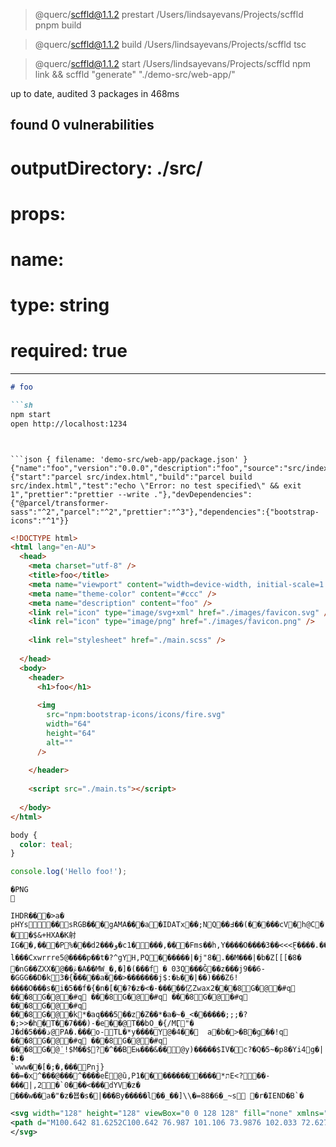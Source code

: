 
> @querc/scffld@1.1.2 prestart /Users/lindsayevans/Projects/scffld
> pnpm build


> @querc/scffld@1.1.2 build /Users/lindsayevans/Projects/scffld
> tsc


> @querc/scffld@1.1.2 start /Users/lindsayevans/Projects/scffld
> npm link && scffld "generate" "./demo-src/web-app/"


up to date, audited 3 packages in 468ms

found 0 vulnerabilities
---
# outputDirectory: ./src/
# props:
#   name:
#     type: string
#     required: true
---

```md { filename: 'demo-src/web-app/README.md' }
# foo

```sh
npm start
open http://localhost:1234
```

```


```json { filename: 'demo-src/web-app/package.json' }
{"name":"foo","version":"0.0.0","description":"foo","source":"src/index.html","scripts":{"start":"parcel src/index.html","build":"parcel build src/index.html","test":"echo \"Error: no test specified\" && exit 1","prettier":"prettier --write ."},"devDependencies":{"@parcel/transformer-sass":"^2","parcel":"^2","prettier":"^3"},"dependencies":{"bootstrap-icons":"^1"}}
```


```html { filename: 'demo-src/web-app/src/index.html' }
<!DOCTYPE html>
<html lang="en-AU">
  <head>
    <meta charset="utf-8" />
    <title>foo</title>
    <meta name="viewport" content="width=device-width, initial-scale=1.0" />
    <meta name="theme-color" content="#ccc" />
    <meta name="description" content="foo" />
    <link rel="icon" type="image/svg+xml" href="./images/favicon.svg" />
    <link rel="icon" type="image/png" href="./images/favicon.png" />
    
    <link rel="stylesheet" href="./main.scss" />
    
  </head>
  <body>
    <header>
      <h1>foo</h1>
      
      <img
        src="npm:bootstrap-icons/icons/fire.svg"
        width="64"
        height="64"
        alt=""
      />
      
    </header>
    
    <script src="./main.ts"></script>
    
  </body>
</html>

```


```scss { filename: 'demo-src/web-app/src/main.scss' }
body {
  color: teal;
}

```


```ts { filename: 'demo-src/web-app/src/main.ts' }
console.log('Hello foo!');

```


```png { filename: 'demo-src/web-app/src/images/favicon.png' }
�PNG

   IHDR   �   �   �>a�   	pHYs     ��   sRGB ���   gAMA  ���a  �IDATx��;NQ��߃��(�����cV�h@C� ��$&+HXA�K射IG��,���P%���dو���2�c1�      ���,��޾�Fms��h,Y����O����3��<<<̭F����.��?l���Cxwrrre5@����p��t�?^gYַH,PQ������|�j"8 �.��M��� |�b�Z[[[�8��nG��ZXX�@��ݝ�A��MW_�,�]�(���f � 03Q���Ĝ��z���j9��6-�GGG��D�k3�{�����a���>�������j$:�ߕ��|��)���Z6!����O���s�i�5��f�{�n�[��?�z �<�-�����亿Zwax2���8G �@�# q � ��8G �@�# q � ��8G �@�# q � ��8G �@�# q � ��8G �@�# q � ��8G �@�k*�aq���5��z�Z�� *�a�~�_<������;;;�?�;>>�h�T��7���)-�e��@ T��bO_�{/MӶ"�
J�d�5���ذ@PA�.���o-TL�*y����Y@�4�͐�	 a�b�>�B �g ��! q � ��8G �@�# q � ��8G �@�# q � ��8G �@ܳ_!$M��$?�^��BEњ���&��@y)�����$IV�c?�Q�5~�p8�Yi4g�|�:�
`www��[�;�,���Pnj}��=�x^���@���^����eË@ȕ,P1���������� ��*תE<?��-���|,2�`0���<���dYV�z����w��a�"�z�뵵�s�|���By�����l��_��]\\�=88�6      �_~ s	�r�    IEND�B`�
```


```svg { filename: 'demo-src/web-app/src/images/favicon.svg' }
<svg width="128" height="128" viewBox="0 0 128 128" fill="none" xmlns="http://www.w3.org/2000/svg">
<path d="M100.642 81.6252C100.642 76.987 101.106 73.9876 102.033 72.6271C102.961 71.2665 104.724 70.5863 107.321 70.5863C109.547 70.5863 111.217 71.1738 112.33 72.3488C113.443 73.462 114 75.2245 114 77.6364V81.6252V112.145C114 114.309 113.412 116.01 112.237 117.247C111.062 118.422 109.424 119.009 107.321 119.009H25.039H20.679C18.4527 119.009 16.7829 118.453 15.6698 117.34C14.5566 116.226 14 114.557 14 112.33C14 109.857 14.6494 108.187 15.9481 107.321C17.3086 106.393 20.3389 105.93 25.039 105.93H36.6345V22.3488H25.039C20.4626 22.3488 17.4632 21.885 16.0408 20.9573C14.6803 19.9678 14 18.2053 14 15.6698C14 13.3816 14.5566 11.7118 15.6698 10.6605C16.8448 9.54731 18.6382 8.99072 21.0501 8.99072H25.039H66.8757H71.2356C73.462 8.99072 75.1626 9.54731 76.3377 10.6605C77.5127 11.7737 78.1002 13.4434 78.1002 15.6698C78.1002 18.2053 77.389 19.9678 75.9666 20.9573C74.6061 21.885 71.5758 22.3488 66.8757 22.3488H51.2913V105.93H100.642V81.6252Z" fill="#666666"/>
</svg>

```
